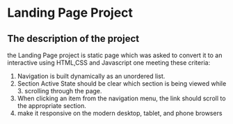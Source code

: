 # Landing Page Project

## The description of the project

the Landing Page project is static page which was asked to convert it to an interactive using HTML,CSS and Javascript one meeting these criteria:

1. Navigation is built dynamically as an unordered list.
2. Section Active State should be clear which section is being viewed while 3. scrolling through the page.
3. When clicking an item from the navigation menu, the link should scroll to the appropriate section.
4. make it responsive on the modern desktop, tablet, and phone browsers







